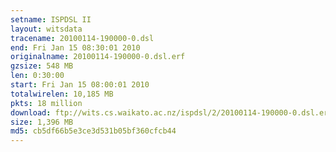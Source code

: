 ```yaml
---
setname: ISPDSL II
layout: witsdata
tracename: 20100114-190000-0.dsl
end: Fri Jan 15 08:30:01 2010
originalname: 20100114-190000-0.dsl.erf
gzsize: 548 MB
len: 0:30:00
start: Fri Jan 15 08:00:01 2010
totalwirelen: 10,185 MB
pkts: 18 million
download: ftp://wits.cs.waikato.ac.nz/ispdsl/2/20100114-190000-0.dsl.erf.gz
size: 1,396 MB
md5: cb5df66b5e3ce3d531b05bf360cfcb44
---
```

